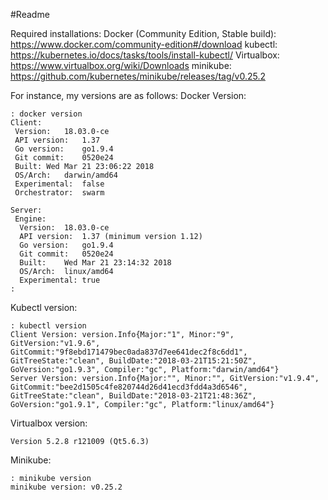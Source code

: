 #Readme

Required installations:
Docker (Community Edition, Stable build): https://www.docker.com/community-edition#/download
kubectl: https://kubernetes.io/docs/tasks/tools/install-kubectl/
Virtualbox: https://www.virtualbox.org/wiki/Downloads
minikube: https://github.com/kubernetes/minikube/releases/tag/v0.25.2

For instance, my versions are as follows:
Docker Version:
```
: docker version
Client:
 Version:	18.03.0-ce
 API version:	1.37
 Go version:	go1.9.4
 Git commit:	0520e24
 Built:	Wed Mar 21 23:06:22 2018
 OS/Arch:	darwin/amd64
 Experimental:	false
 Orchestrator:	swarm

Server:
 Engine:
  Version:	18.03.0-ce
  API version:	1.37 (minimum version 1.12)
  Go version:	go1.9.4
  Git commit:	0520e24
  Built:	Wed Mar 21 23:14:32 2018
  OS/Arch:	linux/amd64
  Experimental:	true
: 
```

Kubectl version:
```
: kubectl version
Client Version: version.Info{Major:"1", Minor:"9", GitVersion:"v1.9.6", GitCommit:"9f8ebd171479bec0ada837d7ee641dec2f8c6dd1", GitTreeState:"clean", BuildDate:"2018-03-21T15:21:50Z", GoVersion:"go1.9.3", Compiler:"gc", Platform:"darwin/amd64"}
Server Version: version.Info{Major:"", Minor:"", GitVersion:"v1.9.4", GitCommit:"bee2d1505c4fe820744d26d41ecd3fdd4a3d6546", GitTreeState:"clean", BuildDate:"2018-03-21T21:48:36Z", GoVersion:"go1.9.1", Compiler:"gc", Platform:"linux/amd64"}
```

Virtualbox version: 
```
Version 5.2.8 r121009 (Qt5.6.3)
```

Minikube:
```
: minikube version
minikube version: v0.25.2
```
